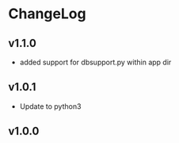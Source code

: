 # ChangeLog

## v1.1.0

* added support for dbsupport.py within app dir

## v1.0.1

* Update to python3

## v1.0.0
